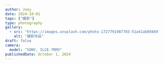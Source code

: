 ```yaml
---
author: Joey
date: 2024-10-01
tags: ["摄影"]
type: photography
gallery:
  - src: "https://images.unsplash.com/photo-1727791987703-51a41ab05669?ixlib=rb-4.1.0&auto=format&fit=crop&w=1200&q=80"
    alt: "摄影作品"
draft: false
camera:
  model: "SONY, ILCE-7RM3"
publishedDate: October 1, 2024
---
```

